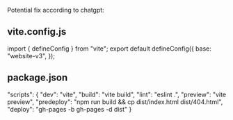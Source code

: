 Potential fix according to chatgpt:


## vite.config.js
import { defineConfig } from "vite";
export default defineConfig({
  base: "website-v3",
});

## package.json
"scripts": {
  "dev": "vite",
  "build": "vite build",
  "lint": "eslint .",
  "preview": "vite preview",
  "predeploy": "npm run build && cp dist/index.html dist/404.html",
  "deploy": "gh-pages -b gh-pages -d dist"
}